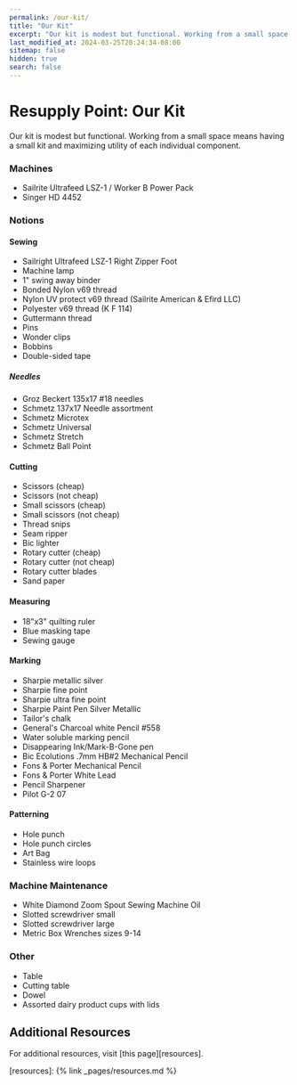 ```yaml
---
permalink: /our-kit/
title: "Our Kit"
excerpt: "Our kit is modest but functional. Working from a small space means having a small kit and maximizing utility of each individual component."
last_modified_at: 2024-03-25T20:24:34-08:00
sitemap: false
hidden: true
search: false
---
```


# Resupply Point: Our Kit

Our kit is modest but functional. Working from a small space means having a small kit and maximizing utility of each individual component.

### Machines
* Sailrite Ultrafeed LSZ-1 / Worker B Power Pack
* Singer HD 4452

### Notions
#### Sewing
* Sailright Ultrafeed LSZ-1 Right Zipper Foot
* Machine lamp
* 1" swing away binder
* Bonded Nylon v69 thread
* Nylon UV protect v69 thread (Sailrite American & Efird LLC)
* Polyester v69 thread (K F 114)
* Guttermann thread
* Pins
* Wonder clips
* Bobbins
* Double-sided tape
##### Needles
* Groz Beckert 135x17 #18 needles
* Schmetz 137x17 Needle assortment
* Schmetz Microtex
* Schmetz Universal
* Schmetz Stretch
* Schmetz Ball Point

#### Cutting
* Scissors (cheap)
* Scissors (not cheap)
* Small scissors (cheap)
* Small scissors (not cheap)
* Thread snips
* Seam ripper
* Bic lighter
* Rotary cutter (cheap)
* Rotary cutter (not cheap)
* Rotary cutter blades
* Sand paper

#### Measuring
* 18"x3" quilting ruler
* Blue masking tape
* Sewing gauge

#### Marking
* Sharpie metallic silver
* Sharpie fine point
* Sharpie ultra fine point
* Sharpie Paint Pen Silver Metallic
* Tailor's chalk
* General's Charcoal white Pencil #558
* Water soluble marking pencil
* Disappearing Ink/Mark-B-Gone pen
* Bic Ecolutions .7mm HB#2 Mechanical Pencil
* Fons & Porter Mechanical Pencil
* Fons & Porter White Lead
* Pencil Sharpener
* Pilot G-2 07

#### Patterning
* Hole punch
* Hole punch circles
* Art Bag
* Stainless wire loops

### Machine Maintenance
* White Diamond Zoom Spout Sewing Machine Oil
* Slotted screwdriver small
* Slotted screwdriver large
* Metric Box Wrenches sizes 9-14

### Other
* Table
* Cutting table
* Dowel
* Assorted dairy product cups with lids

## Additional Resources
For additional resources, visit [this page][resources].

[resources]: {% link _pages/resources.md %}